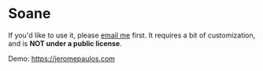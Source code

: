 # Soane
If you'd like to use it, please [email me](https://jeromepaulos.com/about/) first. It requires a bit of customization, and is **NOT under a public license**.

Demo: https://jeromepaulos.com
